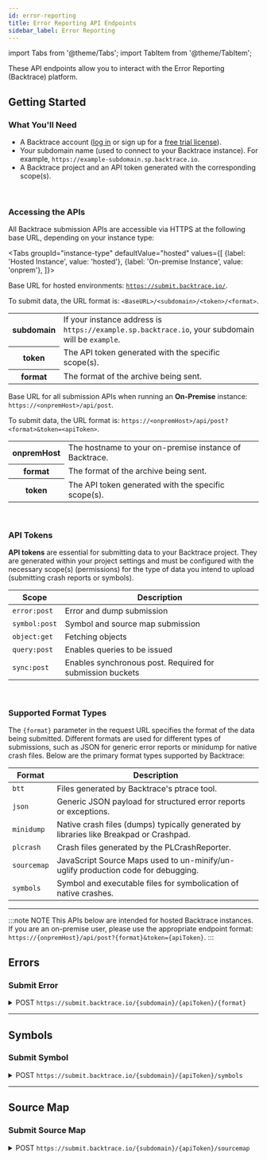 ```yaml
---
id: error-reporting
title: Error Reporting API Endpoints
sidebar_label: Error Reporting
---
```


import Tabs from '@theme/Tabs';
import TabItem from '@theme/TabItem';

These API endpoints allow you to interact with the Error Reporting (Backtrace) platform.

## Getting Started

### What You'll Need

- A Backtrace account ([log in](https://backtrace.io/login) or sign up for a [free trial license](https://backtrace.io/sign-up)).
- Your subdomain name (used to connect to your Backtrace instance). For example, `https://example-subdomain.sp.backtrace.io`.
- A Backtrace project and an API token generated with the corresponding scope(s).
<br/>

### Accessing the APIs

All Backtrace submission APIs are accessible via HTTPS at the following base URL, depending on your instance type:

<Tabs
groupId="instance-type"
defaultValue="hosted"
values={[
{label: 'Hosted Instance', value: 'hosted'},
{label: 'On-premise Instance', value: 'onprem'},
]}>

<TabItem value="hosted">

Base URL for hosted environments: <code>https://submit.backtrace.io/</code>.

<p>
  To submit data, the URL format is:
  <code>&lt;BaseURL&gt;/&lt;subdomain&gt;/&lt;token&gt;/&lt;format&gt;</code>.
</p>

<table>
  <tr>
    <th>subdomain</th>
    <td>
      If your instance address is <code>https://example.sp.backtrace.io</code>,
      your subdomain will be <code>example</code>.
    </td>
  </tr>
  <tr>
    <th>token</th>
    <td>
      The API token generated with the specific scope(s).
    </td>
  </tr>
  <tr>
    <th>format</th>
    <td>
      The format of the archive being sent.
    </td>
  </tr>
</table>

</TabItem>

<TabItem value="onprem">

Base URL for all submission APIs when running an <strong>On-Premise</strong> instance: <code>https://&lt;onpremHost&gt;/api/post</code>.
<p>
  To submit data, the URL format is:
  <code>https://&lt;onpremHost&gt;/api/post?&lt;format&gt;&amp;token=&lt;apiToken&gt;</code>.
</p>

<table>
  <tr>
    <th>onpremHost</th>
    <td>The hostname to your on-premise instance of Backtrace.</td>
  </tr>
  <tr>
    <th>format</th>
    <td>
      The format of the archive being sent.
    </td>
  </tr>
  <tr>
    <th>token</th>
    <td>
      The API token generated with the specific scope(s).
    </td>
  </tr>
</table>

</TabItem>
</Tabs>
<br/>

### API Tokens

**API tokens** are essential for submitting data to your Backtrace project. They are generated within your project settings and must be configured with the necessary scope(s) (permissions) for the type of data you intend to upload (submitting crash reports or symbols).

<table id="table-tokens">
  <thead>
    <tr>
      <th>Scope</th>
      <th>Description</th>
    </tr>
  </thead>
  <tbody>
    <tr>
      <td>
        <code>error:post</code>
      </td>
      <td>Error and dump submission</td>
    </tr>
    <tr>
      <td>
        <code>symbol:post</code>
      </td>
      <td>Symbol and source map submission</td>
    </tr>
    <tr>
      <td>
        <code>object:get</code>
      </td>
      <td>Fetching objects</td>
    </tr>
    <tr>
      <td>
        <code>query:post</code>
      </td>
      <td>Enables queries to be issued</td>
    </tr>
    <tr>
      <td>
        <code>sync:post</code>
      </td>
      <td>Enables synchronous post. Required for submission buckets</td>
    </tr>
  </tbody>
</table>
<br/>

### Supported Format Types
The <code>&#123;format&#125;</code> parameter in the request URL specifies the format of the data being submitted. Different formats are used for different types of submissions, such as JSON for generic error reports or minidump for native crash files. Below are the primary format types supported by Backtrace:
<table id="table-formats">
  <thead>
    <tr>
      <th>Format</th>
      <th>Description</th>
    </tr>
  </thead>
  <tbody>
    <tr>
      <td>
        <code>btt</code>
      </td>
      <td>Files generated by Backtrace's ptrace tool.</td>
    </tr>
    <tr>
      <td>
        <code>json</code>
      </td>
      <td>Generic JSON payload for structured error reports or exceptions.</td>
    </tr>
    <tr>
      <td>
        <code>minidump</code>
      </td>
      <td>
        Native crash files (dumps) typically generated by libraries like
        Breakpad or Crashpad.
      </td>
    </tr>
    <tr>
      <td>
        <code>plcrash</code>
      </td>
      <td>Crash files generated by the PLCrashReporter.</td>
    </tr>
    <tr>
      <td>
        <code>sourcemap</code>
      </td>
      <td>
        JavaScript Source Maps used to un-minify/un-uglify production code for
        debugging.
      </td>
    </tr>
    <tr>
      <td>
        <code>symbols</code>
      </td>
      <td>Symbol and executable files for symbolication of native crashes.</td>
    </tr>
  </tbody>
</table>

---

<p>
:::note NOTE
This APIs below are intended for hosted Backtrace instances. If you are an on-premise user, please use the appropriate endpoint format: <code>https://&#123;onpremHost&#125;/api/post?&#123;format&#125;&amp;token=&#123;apiToken&#125;</code>.
:::
</p>

## Errors

### Submit Error

<details>
<summary><span className="api post">POST</span> <code>https&#58;&#47;&#47;submit.backtrace.io&#47;&lbrace;subdomain&rbrace;&#47;&lbrace;apiToken&rbrace;&#47;&lbrace;format&rbrace;</code></summary>
<p/>

<p>Submits Error Object to Backtrace. For large files, include the header flag <code>-H "Expect:"</code> to override some default curl behavior, which can cause issues when uploading to Backtrace.</p>

#### Parameters

<table id="table-api">
  <tbody>
    <tr>
      <td><code>subdomain</code></td>
      <td>
        <p><small>| QUERY | REQUIRED | STRING |</small></p>
        <p>Your Backtrace universe name.</p>
      </td>
    </tr>
  </tbody>
  <tbody>
    <tr>
      <td><code>apiToken</code></td>
      <td>
        <p><small>| QUERY | REQUIRED | STRING |</small></p>
        <p>
          API token with the necessary scope(s) generated in your Backtrace
          project settings.
        </p>
      </td>
    </tr>
  </tbody>
  <tbody>
    <tr>
      <td><code>format</code></td>
      <td>
        <p><small>| QUERY | REQUIRED | STRING |</small></p>
        <p>The format of the error object being submitted.</p>
      </td>
    </tr>
  </tbody>
  <tbody>
    <tr>
      <td><code>upload_file</code></td>
      <td>
        <p><small>| BODY | REQUIRED | STRING |</small></p>
        <p>
          The error data file (minidump or core dump) containing the crash
          information.
        </p>
      </td>
    </tr>
  </tbody>
  <tbody>
    <tr>
      <td><code>attachment.&#123;extension&#125;</code></td>
      <td>
        <p><small>| BODY | OPTIONAL | STRING |</small></p>
        <p>
          Attach additional files (logs, etc.) with the error data file. The
          field name is dynamic, consisting of a required prefix and a file
          extension:
        </p>
        <ul>
          <li>
            <strong>Field Name:</strong> Must start with
            <code>attachment.</code> followed by the file extension (
            attachment.log, attachment.json).
          </li>
          <li><strong>Supported Extensions:</strong> JSON, log, and txt.</li>
          <li>
            <strong>Note:</strong> Files with the txt & log extension require
            the type to be set to <code>text/plain</code>.
          </li>
        </ul>
      </td>
    </tr>
  </tbody>
  <tbody>
    <tr>
      <td><code>&#123;attribute&#125;</code></td>
      <td>
        <p><small>| BODY | OPTIONAL | STRING |</small></p>
        <p>
          User-defined key-value metadata to attach to the crash report, where
          <code>&#123;attribute&#125;</code> is the key and the value is the data.
          Example:
        </p>
        <code>-F "version=1.0"</code>
      </td>
    </tr>
  </tbody>
</table>


#### Sample Requests

```jsx title="Sample Request"
curl -v \
-F "upload_file=@example_error.json" \
-F "version=1.0.1" \
-F "platform=Windows" \
-H "Expect:" \
"https://submit.backtrace.io/saucebot/685f2e33a75f0f4623584389...6f34a46a84b3ec64e482b/json"
```

```jsx title="Sample Request w/ Attachments"
curl -v \
-F "upload_file=@example_error.json" \
-F "attachment_test.json=@test.json; type=application/json" \
-F "version=1.0.1" \
-F "platform=Windows" \
-H "Expect: " \
"https://submit.backtrace.io/saucebot/685f2e33a75f0f4623584389...6f34a46a84b3ec64e482b/json"
```

#### Responses

<table id="table-responses">
  <thead>
    <tr>
      <th>Status Code</th>
      <th colspan="2">Description</th>
    </tr>
  </thead>
  <tbody>
    <tr>
      <td><code>200</code></td>
      <td colspan="2">Success</td>
    </tr>
  </tbody>
  <tbody>
    <tr>
      <td><code>400</code></td>
      <td colspan="2">Malformed Request</td>
    </tr>
  </tbody>
  <tbody>
    <tr>
      <td><code>403</code></td>
      <td colspan="2">Invalid Token</td>
    </tr>
  </tbody>
  <tbody>
    <tr>
      <td><code>503</code></td>
      <td colspan="2">Invalid Subdomain or Missing Format</td>
    </tr>
  </tbody>
</table>

#### Sample Response

A successful response contains an <code>_rxid</code>, which is the unique identifier for the received error object.

```jsx title="Sample Response"
{"response":"ok","_rxid":"01000000-7e23-7a1e-0000-000000000000"}
```

</details>

---

## Symbols

### Submit Symbol

<details>
<summary><span className="api post">POST</span> <code>https&#58;&#47;&#47;submit.backtrace.io&#47;&lbrace;subdomain&rbrace;&#47;&lbrace;apiToken&rbrace;&#47;symbols</code></summary>

<p/>

<p>Submits debug symbol files to Backtrace. The symbol archive must contain both the executable and symbol files for proper symbolication. Any archive format supported by libarchive 3.2.3 is supported, such as <code>.tar</code>, <code>.tar.gz</code>, <code>.zip</code>. Archives should be pre-compressed and should not exceed 10GB in size, where possible.</p>

#### Parameters

<table id="table-api">
  <tbody>
    <tr>
      <td><code>subdomain</code></td>
      <td>
        <p><small>| QUERY | REQUIRED | STRING |</small></p>
        <p>Your Backtrace universe name.</p>
      </td>
    </tr>
  </tbody>
  <tbody>
    <tr>
      <td><code>apiToken</code></td>
      <td>
        <p><small>| QUERY | REQUIRED | STRING |</small></p>
        <p>
          API token with the necessary scope(s) generated in your Backtrace
          project settings.
        </p>
      </td>
    </tr>
  </tbody>
  <tbody>
    <tr>
      <td><code>upload_file</code></td>
      <td>
        <p><small>| BODY | REQUIRED | STRING |</small></p>
        <p>
          The archive file (compressed ZIP) containing the symbol and
          binary files for symbolication.
        </p>
      </td>
    </tr>
  </tbody>
  <tbody>
    <tr>
      <td><code>&#123;tag&#125;</code></td>
      <td>
        <p><small>| BODY | OPTIONAL | STRING |</small></p>
        <p>
          User-defined key-value tags to attach to the symbols, where
          <code>&#123;tag&#125;</code> is the tag key and the value is the tag data.
          Example:
        </p>
        <code>-F "tag=test"</code>
      </td>
    </tr>
  </tbody>
</table>

#### Sample Request

```jsx title="Sample Request"
curl -v \
-F "upload_file=@symbols.zip" \
-F "tag=test" \
-H "Expect:" \
"https://submit.backtrace.io/saucebot/685f2e33a75f0f4623584389...6f34a46a84b3ec64e482b/symbols"
```

#### Responses

<table id="table-responses">
  <thead>
    <tr>
      <th>Status Code</th>
      <th colspan="2">Description</th>
    </tr>
  </thead>
  <tbody>
    <tr>
      <td><code>200</code></td>
      <td colspan="2">Success</td>
    </tr>
  </tbody>
  <tbody>
    <tr>
      <td><code>400</code></td>
      <td colspan="2">Malformed Request</td>
    </tr>
  </tbody>
  <tbody>
    <tr>
      <td><code>403</code></td>
      <td colspan="2">Invalid Token</td>
    </tr>
  </tbody>
  <tbody>
    <tr>
      <td><code>503</code></td>
      <td colspan="2">Invalid Subdomain or Missing Format</td>
    </tr>
  </tbody>
</table>

#### Sample Response

A successful response contains an <code>_rxid</code>, which is the unique identifier for the received object.

```jsx title="Sample Response"
{"response":"ok","_rxid":"01000000-7e23-7a1e-0000-000000000000"}
```

</details>

---

## Source Map

### Submit Source Map

<details>
<summary><span className="api post">POST</span> <code>https&#58;&#47;&#47;submit.backtrace.io&#47;&lbrace;subdomain&rbrace;&#47;&lbrace;apiToken&rbrace;&#47;sourcemap</code></summary>

<p/>

<p>Upload source maps to symbolicate ES6/JavaScript errors.</p>

#### Parameters

<table id="table-api">
  <tbody>
    <tr>
      <td><code>subdomain</code></td>
      <td>
        <p><small>| QUERY | REQUIRED | STRING |</small></p>
        <p>Your Backtrace universe name.</p>
      </td>
    </tr>
  </tbody>
  <tbody>
    <tr>
      <td><code>apiToken</code></td>
      <td>
        <p><small>| QUERY | REQUIRED | STRING |</small></p>
        <p>
          API token with the necessary scope(s) generated in your Backtrace
          project settings.
        </p>
      </td>
    </tr>
  </tbody>
  <tbody>
    <tr>
      <td><code>upload_file</code></td>
      <td>
        <p><small>| BODY | REQUIRED | STRING |</small></p>
        <p>
          The source map file or compressed archive containing debugging
          information.
        </p>
      </td>
    </tr>
  </tbody>
  <tbody>
    <tr>
      <td><code>&#123;tag&#125;</code></td>
      <td>
        <p><small>| BODY | OPTIONAL | STRING |</small></p>
        <p>
          User-defined key-value tags to attach to the source maps, where
          <code>&#123;tag&#125;</code> is the tag key and the value is the tag data.
          Example:
        </p>
        <code>-F "tag=test"</code>
      </td>
    </tr>
  </tbody>
</table>

#### Sample Request

```jsx title="Sample Request"
curl -v \
-F "upload_file=@test.js.map" \
-F "tag=test" \
-H "Expect:" \
"https://submit.backtrace.io/saucebot/685f2e33a75f0f4623584389...6f34a46a84b3ec64e482b/sourcemap"
```

#### Responses

<table id="table-responses">
  <thead>
    <tr>
      <th>Status Code</th>
      <th colspan="2">Description</th>
    </tr>
  </thead>
  <tbody>
    <tr>
      <td><code>200</code></td>
      <td colspan="2">Success</td>
    </tr>
  </tbody>
  <tbody>
    <tr>
      <td><code>400</code></td>
      <td colspan="2">Malformed Request</td>
    </tr>
  </tbody>
  <tbody>
    <tr>
      <td><code>403</code></td>
      <td colspan="2">Invalid Token</td>
    </tr>
  </tbody>
  <tbody>
    <tr>
      <td><code>503</code></td>
      <td colspan="2">Invalid Subdomain or Missing Format</td>
    </tr>
  </tbody>
</table>

#### Sample Response

A successful response contains an <code>_rxid</code>, which is the unique identifier for the received object.

```jsx title="Sample Response"
{"response":"ok","_rxid":"01000000-7e23-7a1e-0000-000000000000"}
```

</details>
